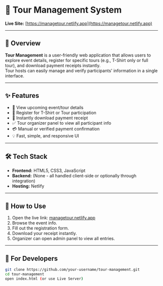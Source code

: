 # 🧳 Tour Management System

**Live Site:** [https://managetour.netlify.app](https://managetour.netlify.app)

---

## 📌 Overview

**Tour Management** is a user-friendly web application that allows users to explore event details, register for specific tours (e.g., T-Shirt only or full tour), and download payment receipts instantly.  
Tour hosts can easily manage and verify participants' information in a single interface.

---

## ✨ Features

- 📅 View upcoming event/tour details
- 📝 Register for T-Shirt or Tour participation
- 🧾 Instantly download payment receipt
- ✅ Tour organizer panel to view all participant info
- 💳 Manual or verified payment confirmation
- 💡 Fast, simple, and responsive UI

---

## 🛠️ Tech Stack

- **Frontend:** HTML5, CSS3, JavaScript
- **Backend:** (None - all handled client-side or optionally through integration)
- **Hosting:** Netlify

---

## 🚀 How to Use

1. Open the live link: [managetour.netlify.app](https://managetour.netlify.app)
2. Browse the event info.
3. Fill out the registration form.
4. Download your receipt instantly.
5. Organizer can open admin panel to view all entries.

---

## 📂 For Developers

```bash
git clone https://github.com/your-username/tour-management.git
cd tour-management
open index.html (or use Live Server)
